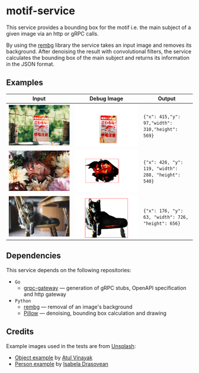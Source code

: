 # motif-service

This service provides a bounding box for the motif i.e. the main subject of a given image via an http or gRPC calls.

By using the [rembg](https://github.com/danielgatis/rembg#rembg) library the service takes an input image and removes its background.
After denoising the result with convolutional filters, the service calculates the bounding box of the main subject and returns its information in the JSON format.

## Examples

| Input                                      | Debug Image                                       | Output                                              |
| ------------------------------------------ | ------------------------------------------------- | --------------------------------------------------- |
| ![Input image](./docs/examples/obj.jpg)    | ![Output image](./docs/examples/obj_debug.png)    | `{"x": 415,"y": 97,"width": 310,"height": 569}`     |
| ![Input image](./docs/examples/person.jpg) | ![Output image](./docs/examples/person_debug.png) | `{"x": 426, "y": 119, "width": 288, "height": 540}` |
| ![Input image](./docs/examples/animal.jpg) | ![Output image](./docs/examples/animal_debug.png) | `{"x": 176, "y": 63, "width": 726, "height": 656}`  |

## Dependencies

This service depends on the following repositories:

- `Go`
  - [grpc-gateway](https://github.com/grpc-ecosystem/grpc-gateway#grpc-gateway) — generation of gRPC stubs, OpenAPI specification and http gateway
- `Python`
  - [rembg](https://github.com/danielgatis/rembg#rembg) — removal of an image's background
  - [Pillow](https://github.com/python-pillow/Pillow#pillow) — denoising, bounding box calculation and drawing

## Credits

Example images used in the tests are from [Unsplash](https://unsplash.com/):

- [Object example](./docs/examples/obj.jpg) by [Atul Vinayak](https://unsplash.com/@atulvi?utm_content=creditCopyText&utm_medium=referral&utm_source=unsplash)
- [Person example](./docs/examples/person.jpg) by [Isabela Drasovean](https://unsplash.com/@isabeladrasovean?utm_content=creditCopyText&utm_medium=referral&utm_source=unsplash)
